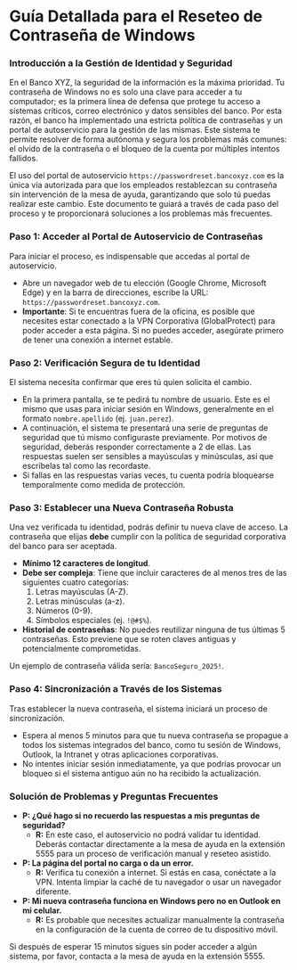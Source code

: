 # Guía Detallada para el Reseteo de Contraseña de Windows

### **Introducción a la Gestión de Identidad y Seguridad**

En el Banco XYZ, la seguridad de la información es la máxima prioridad. Tu contraseña de Windows no es solo una clave para acceder a tu computador; es la primera línea de defensa que protege tu acceso a sistemas críticos, correo electrónico y datos sensibles del banco. Por esta razón, el banco ha implementado una estricta política de contraseñas y un portal de autoservicio para la gestión de las mismas. Este sistema te permite resolver de forma autónoma y segura los problemas más comunes: el olvido de la contraseña o el bloqueo de la cuenta por múltiples intentos fallidos.

El uso del portal de autoservicio `https://passwordreset.bancoxyz.com` es la única vía autorizada para que los empleados restablezcan su contraseña sin intervención de la mesa de ayuda, garantizando que solo tú puedas realizar este cambio. Este documento te guiará a través de cada paso del proceso y te proporcionará soluciones a los problemas más frecuentes.

### **Paso 1: Acceder al Portal de Autoservicio de Contraseñas**
Para iniciar el proceso, es indispensable que accedas al portal de autoservicio.

-   Abre un navegador web de tu elección (Google Chrome, Microsoft Edge) y en la barra de direcciones, escribe la URL: `https://passwordreset.bancoxyz.com`.
-   **Importante**: Si te encuentras fuera de la oficina, es posible que necesites estar conectado a la VPN Corporativa (GlobalProtect) para poder acceder a esta página. Si no puedes acceder, asegúrate primero de tener una conexión a internet estable.

### **Paso 2: Verificación Segura de tu Identidad**
El sistema necesita confirmar que eres tú quien solicita el cambio.

-   En la primera pantalla, se te pedirá tu nombre de usuario. Este es el mismo que usas para iniciar sesión en Windows, generalmente en el formato `nombre.apellido` (ej. `juan.perez`).
-   A continuación, el sistema te presentará una serie de preguntas de seguridad que tú mismo configuraste previamente. Por motivos de seguridad, deberás responder correctamente a 2 de ellas. Las respuestas suelen ser sensibles a mayúsculas y minúsculas, así que escríbelas tal como las recordaste.
-   Si fallas en las respuestas varias veces, tu cuenta podría bloquearse temporalmente como medida de protección.

### **Paso 3: Establecer una Nueva Contraseña Robusta**
Una vez verificada tu identidad, podrás definir tu nueva clave de acceso. La contraseña que elijas **debe** cumplir con la política de seguridad corporativa del banco para ser aceptada.

-   **Mínimo 12 caracteres de longitud**.
-   **Debe ser compleja**: Tiene que incluir caracteres de al menos tres de las siguientes cuatro categorías:
    1.  Letras mayúsculas (A-Z).
    2.  Letras minúsculas (a-z).
    3.  Números (0-9).
    4.  Símbolos especiales (ej. `!@#$%`).
-   **Historial de contraseñas**: No puedes reutilizar ninguna de tus últimas 5 contraseñas. Esto previene que se roten claves antiguas y potencialmente comprometidas.

Un ejemplo de contraseña válida sería: `BancoSeguro_2025!`.

### **Paso 4: Sincronización a Través de los Sistemas**
Tras establecer la nueva contraseña, el sistema iniciará un proceso de sincronización.

-   Espera al menos 5 minutos para que tu nueva contraseña se propague a todos los sistemas integrados del banco, como tu sesión de Windows, Outlook, la Intranet y otras aplicaciones corporativas.
-   No intentes iniciar sesión inmediatamente, ya que podrías provocar un bloqueo si el sistema antiguo aún no ha recibido la actualización.

### **Solución de Problemas y Preguntas Frecuentes**

* **P: ¿Qué hago si no recuerdo las respuestas a mis preguntas de seguridad?**
    * **R:** En este caso, el autoservicio no podrá validar tu identidad. Deberás contactar directamente a la mesa de ayuda en la extensión 5555 para un proceso de verificación manual y reseteo asistido.
* **P: La página del portal no carga o da un error.**
    * **R:** Verifica tu conexión a internet. Si estás en casa, conéctate a la VPN. Intenta limpiar la caché de tu navegador o usar un navegador diferente.
* **P: Mi nueva contraseña funciona en Windows pero no en Outlook en mi celular.**
    * **R:** Es probable que necesites actualizar manualmente la contraseña en la configuración de la cuenta de correo de tu dispositivo móvil.

Si después de esperar 15 minutos sigues sin poder acceder a algún sistema, por favor, contacta a la mesa de ayuda en la extensión 5555.